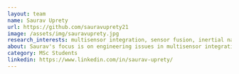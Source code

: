 ```yaml
---
layout: team
name: Saurav Uprety
url: https://github.com/sauravuprety21
image: /assets/img/sauravuprety.jpg
research_interests: multisensor integration, sensor fusion, inertial navigation, autonomous driving
about: Saurav's focus is on engineering issues in multisensor integration. This includes time and spatial synchronization of LiDAR, Camera, and IMU sensors. Saurav is also interested in low-cost, aided inertial naivgation for autonomous driving. 
category: MSc Students
linkedin: https://www.linkedin.com/in/saurav-uprety/
---
```

